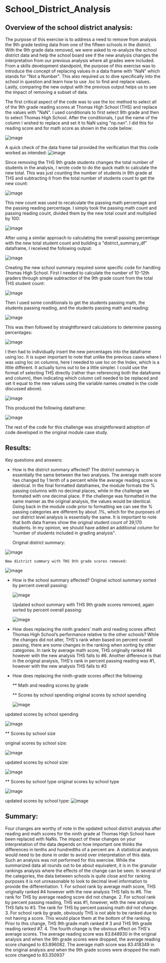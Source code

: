 # School_District_Analysis

## Overview of the school district analysis: 
The purpose of this exercise is to address a need to remove from analysis the 9th grade testing data from one of the fifteen schools in the district.  With the 9th grade data removed, we were asked to re-analyze the school district data and help the school board see if the new analysis changes the interpretation from our previous analysis where all grades were included.  From a skills development standpoint, the purpose of this exercise was to introduce the concept of replacing values in a data frame with "NaN" which stands for "Not a Number".  This also required us to dive specifically into the school in question and learn how to use .loc to find and replace values.  Lastly, comparing the new output with the previous output helps us to see the impact of removing a subset of data.

The first critical aspect of the code was to use the loc method to select all of the 9th grade reading scores at Thomas High School (THS) and replace the values with "NaN".  I used conditionals to first select 9th grade and then to select Thomas High School.  After the conditionals, I put the name of the column I wished to replace and set it to NaN using "np.nan".  I did this for reading score and for math score as shown in the code below:

![image](https://user-images.githubusercontent.com/90977689/137179114-e379dd71-a730-42a7-8735-90517c0c586a.png)

A quick check of the data frame tail provided the verification that this code worked as intended:
![image](https://user-images.githubusercontent.com/90977689/137179330-76534009-3c87-4357-bc98-df5f47440669.png)

Since removing the THS 9th grade students changes the total number of students in the analysis, I wrote code to do the quick math to calculate the new total.  This was just counting the number of students in 9th grade at THS and subtracting it from the total number of students count to get the new count:

![image](https://user-images.githubusercontent.com/90977689/137179948-6c778a8f-475b-4925-941f-e7b2cf647fee.png)

This new count was used to recalculate the passing math percentage and the passing reading percentage.  I simply took the passing math count and passing reading count, divided them by the new total count and multiplied by 100:

![image](https://user-images.githubusercontent.com/90977689/137180226-d92f8f8c-12d2-4072-adcc-99e63eb7106a.png)

After using a similar approach to calculating the overall passing percentage with the new total student count and building a "district_summary_df" dataframe, I received the following output:

![image](https://user-images.githubusercontent.com/90977689/137180596-7733f8e3-8a55-4eea-8dfd-ba0045796711.png)

Creating the new school summary required some specific code for handling Thomas High School.  First I needed to calculate the number of 10-12th graders through simple subtraction of the 9th grade count from the total THS student count:

![image](https://user-images.githubusercontent.com/90977689/137181167-0bb7e53e-ffc2-4d56-a64e-6a39f8ebd678.png)

Then I used some conditionals to get the students passing math, the students passing reading, and the students passing math and reading:

![image](https://user-images.githubusercontent.com/90977689/137181374-d254f102-ecc1-48de-b641-7dd6a87cd2bb.png)

This was then followed by straightforward calculations to determine passing percentages:

![image](https://user-images.githubusercontent.com/90977689/137181700-73728219-9c60-49a0-8c88-b28a76426fef.png)

I then had to individually insert the new percentages into the dataframe using loc.  It is super important to note that unlike the previous cases where I was using loc on columns, here I needed to use loc on the Index, which is a little different.  It actually turns out to be a little simpler.  I could use the format of selecting THS directly (rather than referencing both the dataframe and column), then indicating which column cell needed to be replaced and set it equal to the new values using the variable names created in the code discussed above).  

![image](https://user-images.githubusercontent.com/90977689/137182511-253ebf63-3760-42db-bbe5-f7cffd9c30fb.png)

This produced the following dataframe:

![image](https://user-images.githubusercontent.com/90977689/137182737-21c99b6e-a313-40dd-9a93-e6f75e7ba396.png)

The rest of the code for this challenge was straightforward adoption of code developed in the original module case study.



## Results: 
Key questions and answers:

- How is the district summary affected?  The district summary is essentially the same between the two analyses.  The average math score has changed by 1 tenth of a percent while the average reading score is identical.  In the final formatted dataframes, the module formats the % passing columns with no decimal places, while in the challenge we formated with one decimal place.  If the challenge was formatted in the same manner as the original analysis, the values would be identical.  Going back in the module code prior to formatting we can see the % passing categories are different by about .1%, which for the purposes of our district level analysis is essentially the same.  It is important to note that both data frames show the original student count of 39,170 students.  In my opinion, we should have added an additional column for "number of students included in grading analysis".
    
    Original district summary:
    
![image](https://user-images.githubusercontent.com/90977689/137188082-1d93e29a-be51-4045-aa05-4e844ecfc48e.png)

    New district summary with THS 9th grade scores removed:
    
![image](https://user-images.githubusercontent.com/90977689/137188257-31847deb-c0a2-4dbb-869e-0a9067d74e5f.png)


    
- How is the school summary affected?  	Original school summary sorted by percent overall passing:

    ![image](https://user-images.githubusercontent.com/90977689/137196711-d3f6cc08-8ce5-487c-be59-740e1b91ec80.png)
    
    Updated school summary with THS 9th grade scores removed, again sorted by percent overall passing:
    
    ![image](https://user-images.githubusercontent.com/90977689/137197000-884e4264-b929-4ae9-bc03-56f616f5e198.png)

    

- How does replacing the ninth graders’ math and reading scores affect Thomas High School’s performance relative to the other schools?  While the changes did not alter, THS's rank when based on percent overall passing, there are some changes in the ranking when sorting by other categories.  In rank by average math score, THS originally ranked #4 however with the new analysis THS falls to #6.  Another difference is that in the original analysis, THS's rank in percent passing reading was #1, however with the new analysis THS falls to #3

- How does replacing the ninth-grade scores affect the following:

   ** Math and reading scores by grade
  
   ** Scores by school spending
   original scores by school spending
   
   ![image](https://user-images.githubusercontent.com/90977689/137202317-22649a53-1c54-49b8-9ad4-4d9573090184.png)
   
updated scores by school spending

![image](https://user-images.githubusercontent.com/90977689/137202457-20410635-a2e0-4296-a2e8-fcf27fdcd47f.png)


  
   ** Scores by school size
  
  original scores by school size:
  
  ![image](https://user-images.githubusercontent.com/90977689/137201694-d64c7c3a-3a52-4b48-87f6-2379090e1493.png)

updated scores by school size:

![image](https://user-images.githubusercontent.com/90977689/137201785-b0ef534b-0d61-490f-9521-3f5ebc685c74.png)



   ** Scores by school type
original scores by school type

![image](https://user-images.githubusercontent.com/90977689/137201946-936ea081-23b8-4813-af92-d41a6e4e0129.png)

updated scores by school type:
![image](https://user-images.githubusercontent.com/90977689/137202040-6d645e60-6d1f-49b5-8540-e3edf4a2c88a.png)


## Summary: 
Four changes are worthy of note in the updated school district analysis after reading and math scores for the ninth grade at Thomas High School have been replaced with NaNs.  The impact of these changes on your interpretation of the data depends on how important one thinks the differences in tenths and hundredths of a percent are.  A statistical analysis would need to be done in order to avoid over interpretation of this data.  Such an analysis was not performed for this exercise.  While the summarized data all rounds out to be about equivalent, it is in the granular rankings analysis where the effects of the change can be seen.  In several of the categories, the data between schools is quite close and for ranking purposes it is not unreasonable to look to decimal level information to provide the differentiation.
    1.  For school rank by average math score, THS originally ranked #4 however with the new analysis THS falls to #6.  The rank for THS by average reading score did not change.
    2.  For school rank by percent passing reading, THS was #1, however, with the new analysis THS falls to #3.  The rank for THS by percent passing math did not change.
    3.  For school rank by grade, obviously THS is not able to be ranked due to not having a score.  This would place them at the bottom of the ranking.  Prior to this change, THS 9th grade math ranked # 3 and THS 9th grade reading ranked #7.
    4.  The fourth change is the obvious effect on THS's average scores.  The average reading score was 83.848930 in the original analysis and when the 9th grade scores were dropped, the average reading score changed to 83.896082.  The average math score was 83.418349 in the original analysis and when the 9th grade scores were dropped the math score changed to 83.350937	
